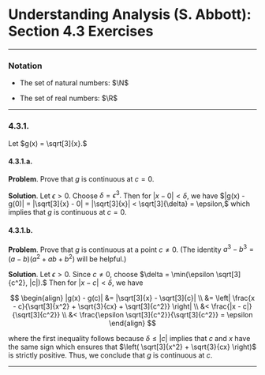 Understanding Analysis (S. Abbott): Section 4.3 Exercises
=========================================================

--------------------------------------------------------------------------------------------
### Notation

* $\newcommand{\N}{\mathbb{N}}$
  The set of natural numbers: $\N$

* $\newcommand{\R}{\mathbb{R}}$
  The set of real numbers: $\R$

--------------------------------------------------------------------------------------------
### 4.3.1.

Let $g(x) = \sqrt[3]{x}.$

#### 4.3.1.a.

__Problem__. Prove that $g$ is continuous at $c = 0.$

__Solution__. Let $\epsilon > 0.$ Choose $\delta = \epsilon^3.$ Then for $|x - 0| < \delta$,
we have $|g(x) - g(0)| = |\sqrt[3]{x} - 0| = |\sqrt[3]{x}| < \sqrt[3]{\delta} = \epsilon,$
which implies that $g$ is continuous at $c = 0.$

#### 4.3.1.b.

__Problem__. Prove that $g$ is continuous at a point $c \ne 0.$ (The identity
$a^3 - b^3 = (a-b)(a^2 + ab + b^2)$ will be helpful.)

__Solution__. Let $\epsilon > 0.$ Since $c \ne 0$, choose
$\delta = \min(\epsilon \sqrt[3]{c^2}, |c|).$ Then for $|x - c| < \delta$, we have

$$
\begin{align}
|g(x) - g(c)|
&= |\sqrt[3]{x} - \sqrt[3]{c}| \\
&= \left| \frac{x - c}{\sqrt[3]{x^2} + \sqrt{3}{cx} + \sqrt[3]{c^2}} \right| \\
&< \frac{|x - c|}{\sqrt[3]{c^2}} \\
&< \frac{\epsilon \sqrt[3]{c^2}}{\sqrt[3]{c^2}} = \epsilon
\end{align}
$$

where the first inequality follows because $\delta \le |c|$ implies that $c$ and $x$ have
the same sign which ensures that $\left( \sqrt[3]{x^2} + \sqrt{3}{cx} \right)$ is strictly
positive. Thus, we conclude that $g$ is continuous at $c.$

--------------------------------------------------------------------------------------------
